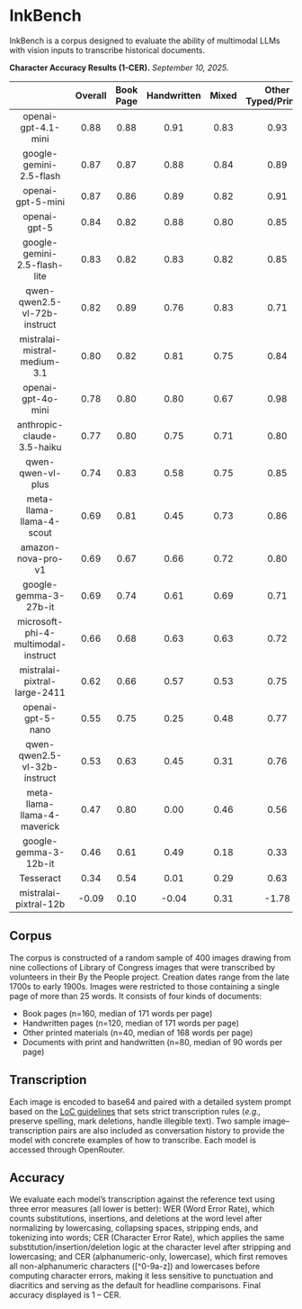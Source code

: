 # InkBench

InkBench is a corpus designed to evaluate the ability of multimodal LLMs with vision inputs to transcribe historical documents. 


**Character Accuracy Results (1-CER).** *September 10, 2025.* 

|                                     | Overall | Book Page | Handwritten | Mixed | Other Typed/Printed | Cost per 1K |
|:-----------------------------------:|:-------:|:---------:|:-----------:|:-----:|:-------------------:|:-----------:|
| openai-gpt-4.1-mini                 | 0.88    | 0.88      | 0.91        | 0.83  | 0.93                | $0.11       |
| google-gemini-2.5-flash             | 0.87    | 0.87      | 0.88        | 0.84  | 0.89                | $1.22       |
| openai-gpt-5-mini                   | 0.87    | 0.86      | 0.89        | 0.82  | 0.91                | $0.13       |
| openai-gpt-5                   | 0.84    | 0.82      | 0.88        | 0.80  | 0.85                | $1.88       |
| google-gemini-2.5-flash-lite        | 0.83    | 0.82      | 0.83        | 0.82  | 0.85                | $0.30       |
| qwen-qwen2.5-vl-72b-instruct        | 0.82    | 0.89      | 0.76        | 0.83  | 0.71                | $4.47       |
| mistralai-mistral-medium-3.1        | 0.80    | 0.82      | 0.81        | 0.75  | 0.84                | $4.21       |
| openai-gpt-4o-mini                  | 0.78    | 0.80      | 0.80        | 0.67  | 0.98                | $0.59       |
| anthropic-claude-3.5-haiku          | 0.77    | 0.80      | 0.75        | 0.71  | 0.80                | $6.12       |
| qwen-qwen-vl-plus                   | 0.74    | 0.83      | 0.58        | 0.75  | 0.85                | $1.43       |
| meta-llama-llama-4-scout            | 0.69    | 0.81      | 0.45        | 0.73  | 0.86                | $0.96       |
| amazon-nova-pro-v1                  | 0.69    | 0.67      | 0.66        | 0.72  | 0.80                | $6.78       |
| google-gemma-3-27b-it               | 0.69    | 0.74      | 0.61        | 0.69  | 0.71                | $0.31       |
| microsoft-phi-4-multimodal-instruct | 0.66    | 0.68      | 0.63        | 0.63  | 0.72                | $0.15       |
| mistralai-pixtral-large-2411        | 0.62    | 0.66      | 0.57        | 0.53  | 0.75                | $25.44      |
| openai-gpt-5-nano                   | 0.55    | 0.75      | 0.25        | 0.48  | 0.77                | $0.06       |
| qwen-qwen2.5-vl-32b-instruct        | 0.53    | 0.63      | 0.45        | 0.31  | 0.76                | $12.68      |
| meta-llama-llama-4-maverick         | 0.47    | 0.80      | 0.00        | 0.46  | 0.56                | $1.94       |
| google-gemma-3-12b-it               | 0.46    | 0.61      | 0.49        | 0.18  | 0.33                | $0.17       |
| Tesseract                           | 0.34    | 0.54      | 0.01        | 0.29  | 0.63                | $0.00       |
| mistralai-pixtral-12b               | -0.09   | 0.10      | -0.04       | 0.31  | -1.78               | $0.65       |


## Corpus
The corpus is constructed of a random sample of 400 images drawing from nine collections of Library of Congress images that were transcribed by volunteers in their By the People project. Creation dates range from the late 1700s to early 1900s. Images were restricted to those containing a single page of more than 25 words. It consists of four kinds of documents:
* Book pages (n=160, median of 171 words per page)
* Handwritten pages (n=120, median of 171 words per page)
* Other printed materials (n=40, median of 168 words per page)
* Documents with print and handwritten (n=80, median of 90 words per page)

## Transcription
Each image is encoded to base64 and paired with a detailed system prompt based on the [LoC guidelines](https://crowd.loc.gov/get-started/how-to-transcribe/) that sets strict transcription rules (*e.g.,* preserve spelling, mark deletions, handle illegible text). Two sample image–transcription pairs are also included as conversation history to provide the model with concrete examples of how to transcribe. Each model is accessed through OpenRouter.

## Accuracy
We evaluate each model’s transcription against the reference text using three error measures (all lower is better): WER (Word Error Rate), which counts substitutions, insertions, and deletions at the word level after normalizing by lowercasing, collapsing spaces, stripping ends, and tokenizing into words; CER (Character Error Rate), which applies the same substitution/insertion/deletion logic at the character level after stripping and lowercasing; and CER (alphanumeric-only, lowercase), which first removes all non-alphanumeric characters ([^0-9a-z]) and lowercases before computing character errors, making it less sensitive to punctuation and diacritics and serving as the default for headline comparisons. Final accuracy displayed is 1 – CER.





